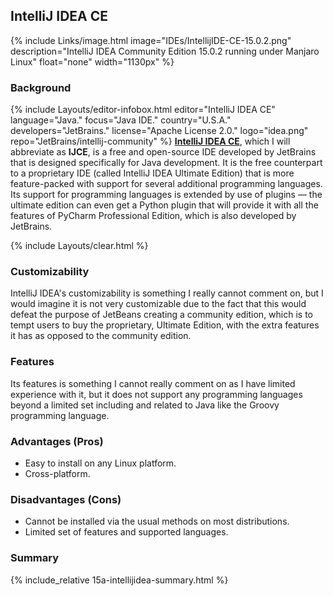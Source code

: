 ## IntelliJ IDEA CE
{% include Links/image.html image="IDEs/IntellijIDE-CE-15.0.2.png" description="IntelliJ IDEA Community Edition 15.0.2 running under Manjaro Linux" float="none" width="1130px" %}

### Background
{% include Layouts/editor-infobox.html editor="IntelliJ IDEA CE" language="Java." focus="Java IDE." country="U.S.A." developers="JetBrains." license="Apache License 2.0." logo="idea.png" repo="JetBrains/intellij-community" %}
[**IntelliJ IDEA CE**](http://www.jetbrains.com/idea/), which I will abbreviate as **IJCE**, is a free and open-source IDE developed by JetBrains that is designed specifically for Java development. It is the free counterpart to a proprietary IDE (called IntelliJ IDEA Ultimate Edition) that is more feature-packed with support for several additional programming languages. Its support for programming languages is extended by use of plugins &mdash; the ultimate edition can even get a Python plugin that will provide it with all the features of PyCharm Professional Edition, which is also developed by JetBrains.

{% include Layouts/clear.html %}<br/>
### Customizability
IntelliJ IDEA's customizability is something I really cannot comment on, but I would imagine it is not very customizable due to the fact that this would defeat the purpose of JetBeans creating a community edition, which is to tempt users to buy the proprietary, Ultimate Edition, with the extra features it has as opposed to the community edition.

### Features
Its features is something I cannot really comment on as I have limited experience with it, but it does not support any programming languages beyond a limited set including and related to Java like the Groovy programming language.

### Advantages (Pros)
* Easy to install on any Linux platform.
* Cross-platform.

### Disadvantages (Cons)
* Cannot be installed via the usual methods on most distributions.
* Limited set of features and supported languages.

### Summary
{% include_relative 15a-intellijidea-summary.html %}
